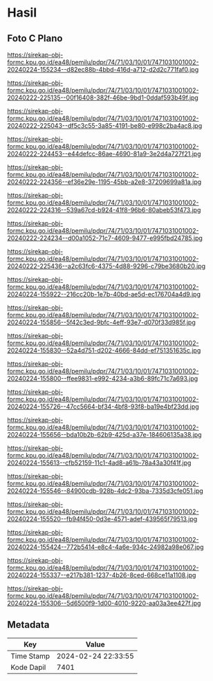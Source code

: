# Hasil

## Foto C Plano

https://sirekap-obj-formc.kpu.go.id/ea48/pemilu/pdpr/74/71/03/10/01/7471031001002-20240224-155234--d82ec88b-4bbd-416d-a712-d2d2c771faf0.jpg

https://sirekap-obj-formc.kpu.go.id/ea48/pemilu/pdpr/74/71/03/10/01/7471031001002-20240222-225135--00f16408-382f-46be-9bd1-0ddaf593b49f.jpg

https://sirekap-obj-formc.kpu.go.id/ea48/pemilu/pdpr/74/71/03/10/01/7471031001002-20240222-225043--df5c3c55-3a85-4191-be80-e998c2ba4ac8.jpg

https://sirekap-obj-formc.kpu.go.id/ea48/pemilu/pdpr/74/71/03/10/01/7471031001002-20240222-224453--e44defcc-86ae-4690-81a9-3e2d4a727f21.jpg

https://sirekap-obj-formc.kpu.go.id/ea48/pemilu/pdpr/74/71/03/10/01/7471031001002-20240222-224356--ef36e29e-1195-45bb-a2e8-37209699a81a.jpg

https://sirekap-obj-formc.kpu.go.id/ea48/pemilu/pdpr/74/71/03/10/01/7471031001002-20240222-224316--539a67cd-b924-41f8-96b6-80abeb53f473.jpg

https://sirekap-obj-formc.kpu.go.id/ea48/pemilu/pdpr/74/71/03/10/01/7471031001002-20240222-224234--d00a1052-71c7-4609-9477-e995fbd24785.jpg

https://sirekap-obj-formc.kpu.go.id/ea48/pemilu/pdpr/74/71/03/10/01/7471031001002-20240222-225436--a2c63fc6-4375-4d88-9296-c79be3680b20.jpg

https://sirekap-obj-formc.kpu.go.id/ea48/pemilu/pdpr/74/71/03/10/01/7471031001002-20240224-155922--216cc20b-1e7b-40bd-ae5d-ec176704a4d9.jpg

https://sirekap-obj-formc.kpu.go.id/ea48/pemilu/pdpr/74/71/03/10/01/7471031001002-20240224-155856--5f42c3ed-9bfc-4eff-93e7-d070f33d985f.jpg

https://sirekap-obj-formc.kpu.go.id/ea48/pemilu/pdpr/74/71/03/10/01/7471031001002-20240224-155830--52a4d751-d202-4666-84dd-ef751351635c.jpg

https://sirekap-obj-formc.kpu.go.id/ea48/pemilu/pdpr/74/71/03/10/01/7471031001002-20240224-155800--ffee9831-e992-4234-a3b6-89fc71c7a693.jpg

https://sirekap-obj-formc.kpu.go.id/ea48/pemilu/pdpr/74/71/03/10/01/7471031001002-20240224-155726--47cc5664-bf34-4bf8-93f8-ba19e4bf23dd.jpg

https://sirekap-obj-formc.kpu.go.id/ea48/pemilu/pdpr/74/71/03/10/01/7471031001002-20240224-155656--bda10b2b-62b9-425d-a37e-184606135a38.jpg

https://sirekap-obj-formc.kpu.go.id/ea48/pemilu/pdpr/74/71/03/10/01/7471031001002-20240224-155613--cfb52159-11c1-4ad8-a61b-78a43a30f41f.jpg

https://sirekap-obj-formc.kpu.go.id/ea48/pemilu/pdpr/74/71/03/10/01/7471031001002-20240224-155546--84900cdb-928b-4dc2-93ba-7335d3cfe051.jpg

https://sirekap-obj-formc.kpu.go.id/ea48/pemilu/pdpr/74/71/03/10/01/7471031001002-20240224-155520--fb94f450-0d3e-4571-adef-439565f79513.jpg

https://sirekap-obj-formc.kpu.go.id/ea48/pemilu/pdpr/74/71/03/10/01/7471031001002-20240224-155424--772b5414-e8c4-4a6e-934c-24982a98e067.jpg

https://sirekap-obj-formc.kpu.go.id/ea48/pemilu/pdpr/74/71/03/10/01/7471031001002-20240224-155337--e217b381-1237-4b26-8ced-668ce11a1108.jpg

https://sirekap-obj-formc.kpu.go.id/ea48/pemilu/pdpr/74/71/03/10/01/7471031001002-20240224-155306--5d6500f9-1d00-4010-9220-aa03a3ee427f.jpg


## Metadata

| Key        | Value               |
| ---------- | ------------------- |
| Time Stamp | 2024-02-24 22:33:55 |
| Kode Dapil | 7401                |



